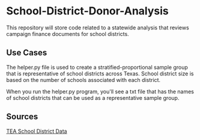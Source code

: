 # School-District-Donor-Analysis
This repository will store code related to a statewide analysis that reviews campaign finance documents for school districts.

## Use Cases
The helper.py file is used to create a stratified-proportional sample group that is representative of school districts across Texas. School district size is based on the number of schools associated with each district.

When you run the helper.py program, you'll see a txt file that has the names of school districts that can be used as a representative sample group.

## Sources
[TEA School District Data](https://schoolsdata2-tea-texas.opendata.arcgis.com/datasets/675cd244e150480ea725747ceb4579dc/explore?location=31.133831%2C-100.141000%2C6.81)
